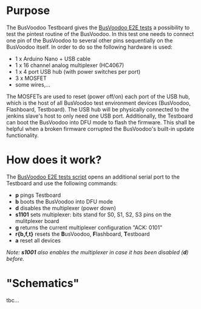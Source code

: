 # Purpose
The BusVoodoo Testboard gives the [BusVoodoo E2E tests](https://git.boddenberg.it/busvoodoo-ci/tree/master/bv_e2e_tests) a possibility to test the pintest routine of the BusVoodoo. In this test one needs to connect one pin of the BusVoodoo to several other pins sequentially on the BusVoodoo itself. In order to do so the following hardware is used:

  - 1 x Arduino Nano + USB cable
  - 1 x 16 channel analog multiplexer (HC4067)
  - 1 x 4 port USB hub (with power switches per port)
  - 3 x MOSFET
  - some wires,...

The MOSFETs are used to reset (power off/on) each port of the USB hub, which is the host of all BusVoodoo test environment devices (BusVoodoo, Flashboard, Testboard). The USB hub will be physically connected to the jenkins slave's host to only need one USB port.
Additionally, the Testboard can boot the BusVoodoo into DFU mode to flash the firmware. This shall be helpful when a broken firmware corrupted the BusVoodoo's built-in update functionality.

# How does it work?
The [BusVoodoo E2E tests script](https://github.com/boddenberg-it/busvoodoo-ci/tree/master/bv_e2e_tests) opens an additional serial port to the Testboard and use the following commands:

 - **p** pings Testboard
 - **b** boots the BusVoodoo into DFU mode
 - **d** disables the multiplexer (power down)
 - **s1101** sets multiplexer: bits stand for S0, S1, S2, S3 pins on the mulitplexer board
 - **g** returns the current multiplexer configuration "ACK: 0101"
 - **r{b,f,t}** resets the **B**usVoodoo, **F**lashboard, **T**estboard
 - **a** reset all devices

*Note: **s1001** also enables the multiplexer in case it has been disabled (**d**) before.*

# "Schematics"

tbc...
